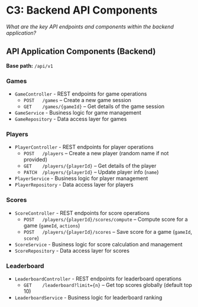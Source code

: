 # C3: Backend API Components

*What are the key API endpoints and components within the backend application?*

## API Application Components (Backend)

**Base path:** `/api/v1`

### Games
- `GameController` - REST endpoints for game operations
  * `POST   /games` – Create a new game session
  * `GET    /games/{gameId}` – Get details of the game session
- `GameService` - Business logic for game management  
- `GameRepository` - Data access layer for games

### Players
- `PlayerController` - REST endpoints for player operations
  * `POST   /players` – Create a new player (random name if not provided)
  * `GET    /players/{playerId}` – Get details of the player
  * `PATCH  /players/{playerId}` – Update player info (`name`)
- `PlayerService` - Business logic for player management
- `PlayerRepository` - Data access layer for players

### Scores
- `ScoreController` - REST endpoints for score operations
  * `POST   /players/{playerId}/scores/compute` – Compute score for a game (`gameId`, `actions`)
  * `POST   /players/{playerId}/scores` – Save score for a game (`gameId`, `score`)
- `ScoreService` - Business logic for score calculation and management
- `ScoreRepository` - Data access layer for scores

### Leaderboard
- `LeaderboardController` - REST endpoints for leaderboard operations
  * `GET    /leaderboard?limit={n}` – Get top scores globally (default top 10)
- `LeaderboardService` - Business logic for leaderboard ranking